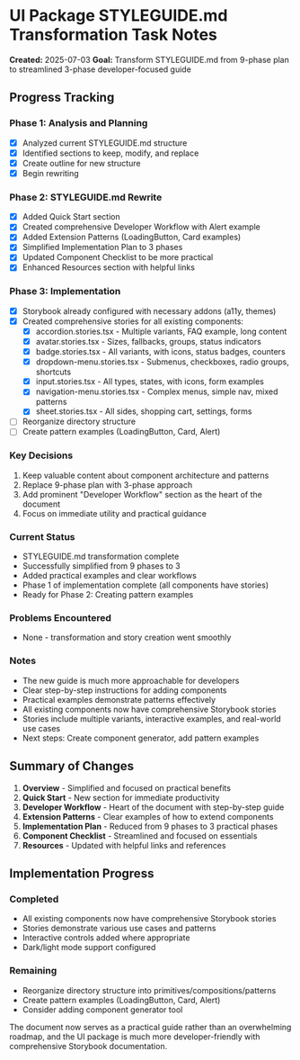 # UI Package STYLEGUIDE.md Transformation Task Notes

**Created:** 2025-07-03
**Goal:** Transform STYLEGUIDE.md from 9-phase plan to streamlined 3-phase developer-focused guide

## Progress Tracking

### Phase 1: Analysis and Planning

- [x] Analyzed current STYLEGUIDE.md structure
- [x] Identified sections to keep, modify, and replace
- [x] Create outline for new structure
- [x] Begin rewriting

### Phase 2: STYLEGUIDE.md Rewrite

- [x] Added Quick Start section
- [x] Created comprehensive Developer Workflow with Alert example
- [x] Added Extension Patterns (LoadingButton, Card examples)
- [x] Simplified Implementation Plan to 3 phases
- [x] Updated Component Checklist to be more practical
- [x] Enhanced Resources section with helpful links

### Phase 3: Implementation

- [x] Storybook already configured with necessary addons (a11y, themes)
- [x] Created comprehensive stories for all existing components:
  - [x] accordion.stories.tsx - Multiple variants, FAQ example, long content
  - [x] avatar.stories.tsx - Sizes, fallbacks, groups, status indicators
  - [x] badge.stories.tsx - All variants, with icons, status badges, counters
  - [x] dropdown-menu.stories.tsx - Submenus, checkboxes, radio groups, shortcuts
  - [x] input.stories.tsx - All types, states, with icons, form examples
  - [x] navigation-menu.stories.tsx - Complex menus, simple nav, mixed patterns
  - [x] sheet.stories.tsx - All sides, shopping cart, settings, forms
- [ ] Reorganize directory structure
- [ ] Create pattern examples (LoadingButton, Card, Alert)

### Key Decisions

1. Keep valuable content about component architecture and patterns
2. Replace 9-phase plan with 3-phase approach
3. Add prominent "Developer Workflow" section as the heart of the document
4. Focus on immediate utility and practical guidance

### Current Status

- STYLEGUIDE.md transformation complete
- Successfully simplified from 9 phases to 3
- Added practical examples and clear workflows
- Phase 1 of implementation complete (all components have stories)
- Ready for Phase 2: Creating pattern examples

### Problems Encountered

- None - transformation and story creation went smoothly

### Notes

- The new guide is much more approachable for developers
- Clear step-by-step instructions for adding components
- Practical examples demonstrate patterns effectively
- All existing components now have comprehensive Storybook stories
- Stories include multiple variants, interactive examples, and real-world use cases
- Next steps: Create component generator, add pattern examples

## Summary of Changes

1. **Overview** - Simplified and focused on practical benefits
2. **Quick Start** - New section for immediate productivity
3. **Developer Workflow** - Heart of the document with step-by-step guide
4. **Extension Patterns** - Clear examples of how to extend components
5. **Implementation Plan** - Reduced from 9 phases to 3 practical phases
6. **Component Checklist** - Streamlined and focused on essentials
7. **Resources** - Updated with helpful links and references

## Implementation Progress

### Completed

- All existing components now have comprehensive Storybook stories
- Stories demonstrate various use cases and patterns
- Interactive controls added where appropriate
- Dark/light mode support configured

### Remaining

- Reorganize directory structure into primitives/compositions/patterns
- Create pattern examples (LoadingButton, Card, Alert)
- Consider adding component generator tool

The document now serves as a practical guide rather than an overwhelming roadmap, and the UI package is much more developer-friendly with comprehensive Storybook documentation.
